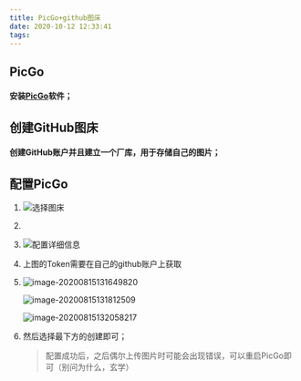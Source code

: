 ```yaml
---
title: PicGo+github图床
date: 2020-10-12 12:33:41
tags:
---
```


## PicGo 

#### 安装[PicGo](https://github.com/Molunerfinn/PicGo/releases)软件；

<!-- more -->

## 创建GitHub图床

#### 创建GitHub账户并且建立一个厂库，用于存储自己的图片；

## 配置PicGo

1. ![选择图床](https://cdn.jsdelivr.net/gh/lcdm123/PicGo/img/20200815130926.png)

2. 

3. ![配置详细信息](https://cdn.jsdelivr.net/gh/lcdm123/PicGo/img/20200815131323.png)

4. 上图的Token需要在自己的github账户上获取

5. ![image-20200815131649820](https://cdn.jsdelivr.net/gh/lcdm123/PicGo/img/image-20200815131649820.png)

   ![image-20200815131812509](https://cdn.jsdelivr.net/gh/lcdm123/PicGo/img/image-20200815131812509.png)

   ![image-20200815132058217](https://cdn.jsdelivr.net/gh/lcdm123/PicGo/img/image-20200815132058217.png)

6. 然后选择最下方的创建即可；

   > 配置成功后，之后偶尔上传图片时可能会出现错误，可以重启PicGo即可（别问为什么，玄学）